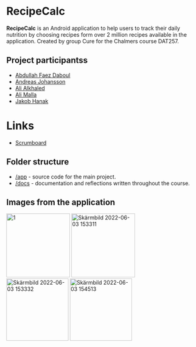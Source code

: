 # RecipeCalc
**RecipeCalc** is an Android application to help users to track their daily nutrition by choosing recipes form over 2 million recipes available in the application. Created by group Cure for the Chalmers course DAT257.

## Project participantss

- [Abdullah Faez Daboul](https://github.com/AbdullahDab01)
- [Andreas Johansson](https://github.com/Moxsen)
- [Ali Alkhaled](https://github.com/alialk-s)
- [Ali Malla](https://github.com/AliMalla)
- [Jakob Hanak](https://github.com/Hekenovic)

# Links

- [Scrumboard](https://trello.com/b/MT5jy3S1/dat257-the-cure)

## Folder structure

- [/app](https://github.com/AliMalla/Cure/tree/main/Cure/app) - source code for the main project.
- [/docs](https://github.com/AliMalla/Cure/tree/main/SCRUM) - documentation and reflections written throughout the course.


## Images from the application

<img width="167" alt="1" src="https://user-images.githubusercontent.com/68622723/171867557-2a3de2c2-16dc-4044-af80-5196b5b1f258.png">
<img width="167" alt="Skärmbild 2022-06-03 153311" src="https://user-images.githubusercontent.com/68622723/171867592-dfc2e4fd-19c8-46d4-a85e-863e0824ecb9.png">
<img width="163" alt="Skärmbild 2022-06-03 153332" src="https://user-images.githubusercontent.com/68622723/171867577-12637d9b-2843-4f01-8f1b-33e6faef89b7.png">
<img width="163" alt="Skärmbild 2022-06-03 154513" src="https://user-images.githubusercontent.com/68622723/171867575-47a265d9-8d7d-4c04-b8fa-d5b1c563e48a.png">


